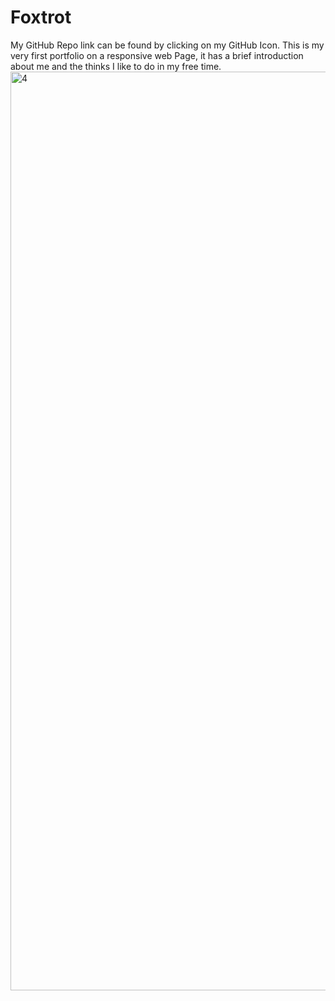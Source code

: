 # Foxtrot
My GitHub Repo link can be found by clicking on my GitHub Icon.
This is my very first portfolio on a responsive web Page, it has a brief introduction about me and the thinks I like to do in my free time. 
<img width="1470" alt="4" src="https://user-images.githubusercontent.com/92462575/194947516-3c3fbac2-a793-4c61-a365-30eabb8481fd.png">
